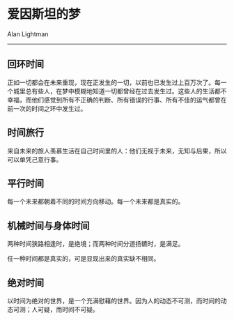 
# 爱因斯坦的梦

Alan Lightman

---

## 回环时间

正如一切都会在未来重现，现在正发生的一切，以前也已发生过上百万次了。每一个城里总有些人，在梦中模糊地知道一切都曾经在过去发生过。这些人的生活都不幸福，而他们感觉到所有不正确的判断、所有错误的行事、所有不佳的运气都曾在前一次的时间之环中发生过。

## 时间旅行

来自未来的旅人羡慕生活在自己时间里的人：他们无视于未来，无知与后果，所以可以单凭己意行事。

## 平行时间

每一个未来都朝着不同的时间方向移动。每一个未来都是真实的。

## 机械时间与身体时间

两种时间狭路相逢时，是绝境；而两种时间分道扬镳时，是满足。

任一种时间都是真实的，可是显现出来的真实缺不相同。

## 绝对时间

以时间为绝对的世界，是一个充满慰藉的世界。因为人的动态不可测，而时间的动态可测；人可疑，而时间不可疑。

